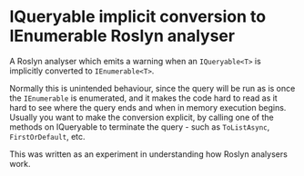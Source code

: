 # IQueryable implicit conversion to IEnumerable Roslyn analyser

A Roslyn analyser which emits a warning when an `IQueryable<T>` is implicitly converted to `IEnumerable<T>`.

Normally this is unintended behaviour, since the query will be run as is once the `IEnumerable` is enumerated, and it makes the code hard to read as it hard to see where the query ends and when in memory execution begins. Usually you want to make the conversion explicit, by calling one of the
methods on IQueryable to terminate the query - such as `ToListAsync`, `FirstOrDefault`, etc.

This was written as an experiment in understanding how Roslyn analysers work.
